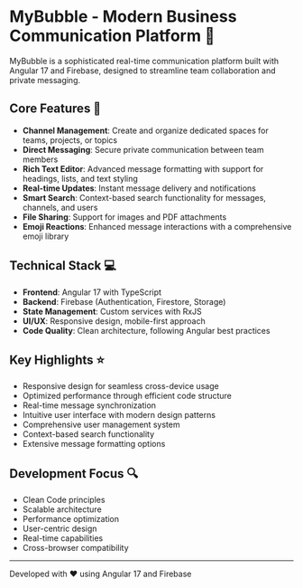 # MyBubble - Modern Business Communication Platform 🚀

MyBubble is a sophisticated real-time communication platform built with Angular 17 and Firebase, designed to streamline team collaboration and private messaging. 

## Core Features 🎯

- **Channel Management**: Create and organize dedicated spaces for teams, projects, or topics
- **Direct Messaging**: Secure private communication between team members
- **Rich Text Editor**: Advanced message formatting with support for headings, lists, and text styling
- **Real-time Updates**: Instant message delivery and notifications
- **Smart Search**: Context-based search functionality for messages, channels, and users
- **File Sharing**: Support for images and PDF attachments
- **Emoji Reactions**: Enhanced message interactions with a comprehensive emoji library

## Technical Stack 💻

- **Frontend**: Angular 17 with TypeScript
- **Backend**: Firebase (Authentication, Firestore, Storage)
- **State Management**: Custom services with RxJS
- **UI/UX**: Responsive design, mobile-first approach
- **Code Quality**: Clean architecture, following Angular best practices

## Key Highlights ⭐

- Responsive design for seamless cross-device usage
- Optimized performance through efficient code structure
- Real-time message synchronization
- Intuitive user interface with modern design patterns
- Comprehensive user management system
- Context-based search functionality
- Extensive message formatting options

## Development Focus 🔍

- Clean Code principles
- Scalable architecture
- Performance optimization
- User-centric design
- Real-time capabilities
- Cross-browser compatibility

---
Developed with ❤️ using Angular 17 and Firebase
